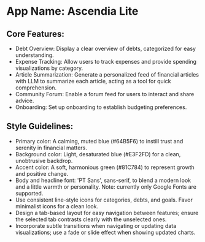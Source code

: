 # **App Name**: Ascendia Lite

## Core Features:

- Debt Overview: Display a clear overview of debts, categorized for easy understanding.
- Expense Tracking: Allow users to track expenses and provide spending visualizations by category.
- Article Summarization: Generate a personalized feed of financial articles with LLM to summarize each article, acting as a tool for quick comprehension.
- Community Forum: Enable a forum feed for users to interact and share advice.
- Onboarding: Set up onboarding to establish budgeting preferences.

## Style Guidelines:

- Primary color: A calming, muted blue (#64B5F6) to instill trust and serenity in financial matters.
- Background color: Light, desaturated blue (#E3F2FD) for a clean, unobtrusive backdrop.
- Accent color: A soft, harmonious green (#81C784) to represent growth and positive change.
- Body and headline font: 'PT Sans', sans-serif, to blend a modern look and a little warmth or personality. Note: currently only Google Fonts are supported.
- Use consistent line-style icons for categories, debts, and goals. Favor minimalist icons for a clean look.
- Design a tab-based layout for easy navigation between features; ensure the selected tab contrasts clearly with the unselected ones.
- Incorporate subtle transitions when navigating or updating data visualizations; use a fade or slide effect when showing updated charts.
